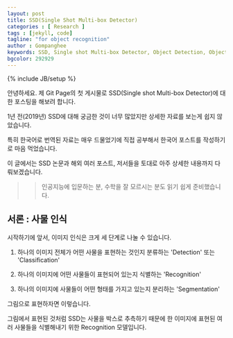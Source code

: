 ```yaml
---
layout: post
title: SSD(Single Shot Multi-box Detector)
categories : [ Research ]
tags : [jekyll, code]
tagline: "for object recognition"
author : Gompanghee
keywords: SSD, Single shot Multi-box Detector, Object Detection, Object Recognition
bgcolor: 292929
---
```

{% include JB/setup %}

안녕하세요. 제 Git Page의 첫 게시물로 SSD(Single shot Multi-box Detector)에 대한 포스팅을 해보려 합니다.

1년 전(2019년) SSD에 대해 궁금한 것이 너무 많았지만 상세한 자료를 보는게 쉽지 않았습니다.

특히 한국어로 번역된 자료는 매우 드물었기에 직접 공부해서 한국어 포스트를 작성하기로 마음 먹었습니다.

이 글에서는 SSD 논문과 해외 여러 포스트, 저서들을 토대로 아주 상세한 내용까지 다뤄보겠습니다.
>> 인공지능에 입문하는 분, 수학을 잘 모르시는 분도 읽기 쉽게 준비했습니다.



## 서론 : 사물 인식

시작하기에 앞서, 이미지 인식은 크게 세 단계로 나눌 수 있습니다.

1. 하나의 이미지 전체가 어떤 사물을 표현하는 것인지 분류하는 'Detection' 또는 'Classification'

2. 하나의 이미지에 어떤 사물들이 표현되어 있는지 식별하는 'Recognition'

3. 하나의 이미지에 사물들이 어떤 형태를 가지고 있는지 분리하는 'Segmentation'

그림으로 표현하자면 이렇습니다.



그림에서 표현된 것처럼 SSD는 사물을 박스로 추측하기 때문에 한 이미지에 표현된 여러 사물들을 식별해내기 위한 Recognition 모델입니다.